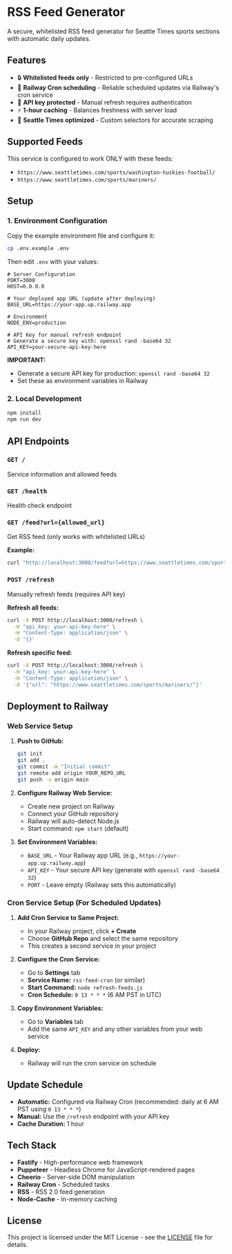 # RSS Feed Generator

A secure, whitelisted RSS feed generator for Seattle Times sports sections with automatic daily updates.

## Features

- 🔒 **Whitelisted feeds only** - Restricted to pre-configured URLs
- 📅 **Railway Cron scheduling** - Reliable scheduled updates via Railway's cron service
- 🔑 **API key protected** - Manual refresh requires authentication
- ⚡ **1-hour caching** - Balances freshness with server load
- 📰 **Seattle Times optimized** - Custom selectors for accurate scraping

## Supported Feeds

This service is configured to work ONLY with these feeds:

- `https://www.seattletimes.com/sports/washington-huskies-football/`
- `https://www.seattletimes.com/sports/mariners/`

## Setup

### 1. Environment Configuration

Copy the example environment file and configure it:

```bash
cp .env.example .env
```

Then edit `.env` with your values:

```env
# Server Configuration
PORT=3000
HOST=0.0.0.0

# Your deployed app URL (update after deploying)
BASE_URL=https://your-app.up.railway.app

# Environment
NODE_ENV=production

# API Key for manual refresh endpoint
# Generate a secure key with: openssl rand -base64 32
API_KEY=your-secure-api-key-here
```

**IMPORTANT:**

- Generate a secure API key for production: `openssl rand -base64 32`
- Set these as environment variables in Railway

### 2. Local Development

```bash
npm install
npm run dev
```

## API Endpoints

### `GET /`

Service information and allowed feeds

### `GET /health`

Health check endpoint

### `GET /feed?url={allowed_url}`

Get RSS feed (only works with whitelisted URLs)

**Example:**

```bash
curl "http://localhost:3000/feed?url=https://www.seattletimes.com/sports/mariners/"
```

### `POST /refresh`

Manually refresh feeds (requires API key)

**Refresh all feeds:**

```bash
curl -X POST http://localhost:3000/refresh \
  -H "api_key: your-api-key-here" \
  -H "Content-Type: application/json" \
  -d '{}'
```

**Refresh specific feed:**

```bash
curl -X POST http://localhost:3000/refresh \
  -H "api_key: your-api-key-here" \
  -H "Content-Type: application/json" \
  -d '{"url": "https://www.seattletimes.com/sports/mariners/"}'
```

## Deployment to Railway

### Web Service Setup

1. **Push to GitHub:**

   ```bash
   git init
   git add .
   git commit -m "Initial commit"
   git remote add origin YOUR_REPO_URL
   git push -u origin main
   ```

2. **Configure Railway Web Service:**
   - Create new project on Railway
   - Connect your GitHub repository
   - Railway will auto-detect Node.js
   - Start command: `npm start` (default)

3. **Set Environment Variables:**
   - `BASE_URL` - Your Railway app URL (e.g., `https://your-app.up.railway.app`)
   - `API_KEY` - Your secure API key (generate with `openssl rand -base64 32`)
   - `PORT` - Leave empty (Railway sets this automatically)

### Cron Service Setup (For Scheduled Updates)

1. **Add Cron Service to Same Project:**
   - In your Railway project, click **+ Create**
   - Choose **GitHub Repo** and select the same repository
   - This creates a second service in your project

2. **Configure the Cron Service:**
   - Go to **Settings** tab
   - **Service Name:** `rss-feed-cron` (or similar)
   - **Start Command:** `node refresh-feeds.js`
   - **Cron Schedule:** `0 13 * * *` (6 AM PST in UTC)

3. **Copy Environment Variables:**
   - Go to **Variables** tab
   - Add the same `API_KEY` and any other variables from your web service

4. **Deploy:**
   - Railway will run the cron service on schedule

## Update Schedule

- **Automatic:** Configured via Railway Cron (recommended: daily at 6 AM PST using `0 13 * * *`)
- **Manual:** Use the `/refresh` endpoint with your API key
- **Cache Duration:** 1 hour

## Tech Stack

- **Fastify** - High-performance web framework
- **Puppeteer** - Headless Chrome for JavaScript-rendered pages
- **Cheerio** - Server-side DOM manipulation
- **Railway Cron** - Scheduled tasks
- **RSS** - RSS 2.0 feed generation
- **Node-Cache** - In-memory caching

## License

This project is licensed under the MIT License - see the [LICENSE](LICENSE) file for details.
